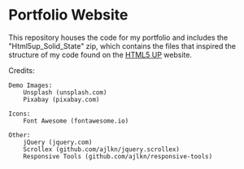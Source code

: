 # Portfolio Website

This repository houses the code for my portfolio and includes the "Html5up_Solid_State" zip, which contains the files that inspired the structure of my code found on the <a href="https://html5up.net/">HTML5 UP</a> website.


Credits:

	Demo Images:
		Unsplash (unsplash.com)
		Pixabay (pixabay.com)

	Icons:
		Font Awesome (fontawesome.io)

	Other:
		jQuery (jquery.com)
		Scrollex (github.com/ajlkn/jquery.scrollex)
		Responsive Tools (github.com/ajlkn/responsive-tools)
